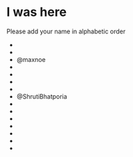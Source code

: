 # I was here

Please add your name in alphabetic order

*
* 
* @maxnoe
* 
* 
* 
*
* @ShrutiBhatporia
*
*
*
*
*
*
*
